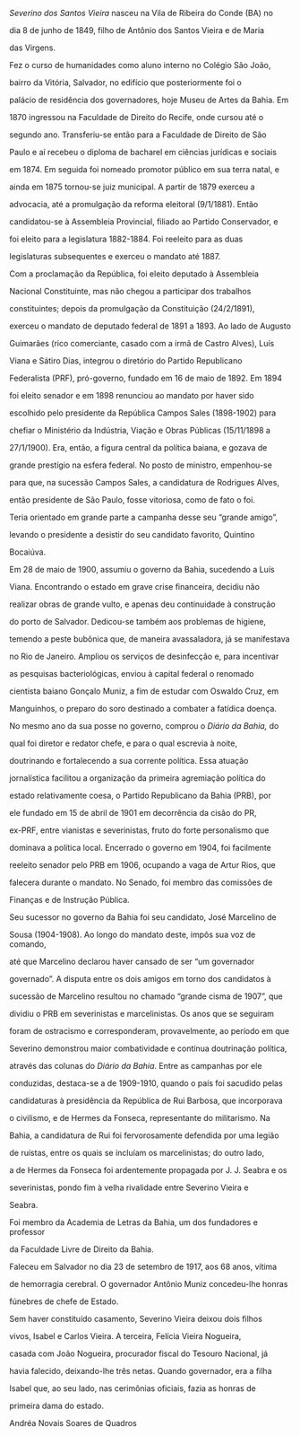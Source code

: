 

*Severino dos Santos Vieira* nasceu na Vila de Ribeira do Conde (BA) no

dia 8 de junho de 1849, filho de Antônio dos Santos Vieira e de Maria

das Virgens.



Fez o curso de humanidades como aluno interno no Colégio São João,

bairro da Vitória, Salvador, no edifício que posteriormente foi o

palácio de residência dos governadores, hoje Museu de Artes da Bahia. Em

1870 ingressou na Faculdade de Direito do Recife, onde cursou até o

segundo ano. Transferiu-se então para a Faculdade de Direito de São

Paulo e aí recebeu o diploma de bacharel em ciências jurídicas e sociais

em 1874. Em seguida foi nomeado promotor público em sua terra natal, e

ainda em 1875 tornou-se juiz municipal. A partir de 1879 exerceu a

advocacia, até a promulgação da reforma eleitoral (9/1/1881). Então

candidatou-se à Assembleia Provincial, filiado ao Partido Conservador, e

foi eleito para a legislatura 1882-1884. Foi reeleito para as duas

legislaturas subsequentes e exerceu o mandato até 1887.



Com a proclamação da República, foi eleito deputado à Assembleia

Nacional Constituinte, mas não chegou a participar dos trabalhos

constituintes; depois da promulgação da Constituição (24/2/1891),

exerceu o mandato de deputado federal de 1891 a 1893. Ao lado de Augusto

Guimarães (rico comerciante, casado com a irmã de Castro Alves), Luís

Viana e Sátiro Dias, integrou o diretório do Partido Republicano

Federalista (PRF), pró-governo, fundado em 16 de maio de 1892. Em 1894

foi eleito senador e em 1898 renunciou ao mandato por haver sido

escolhido pelo presidente da República Campos Sales (1898-1902) para

chefiar o Ministério da Indústria, Viação e Obras Públicas (15/11/1898 a

27/1/1900). Era, então, a figura central da política baiana, e gozava de

grande prestígio na esfera federal. No posto de ministro, empenhou-se

para que, na sucessão Campos Sales, a candidatura de Rodrigues Alves,

então presidente de São Paulo, fosse vitoriosa, como de fato o foi.

Teria orientado em grande parte a campanha desse seu “grande amigo”,

levando o presidente a desistir do seu candidato favorito, Quintino

Bocaiúva.



Em 28 de maio de 1900, assumiu o governo da Bahia, sucedendo a Luís

Viana. Encontrando o estado em grave crise financeira, decidiu não

realizar obras de grande vulto, e apenas deu continuidade à construção

do porto de Salvador. Dedicou-se também aos problemas de higiene,

temendo a peste bubônica que, de maneira avassaladora, já se manifestava

no Rio de Janeiro. Ampliou os serviços de desinfecção e, para incentivar

as pesquisas bacteriológicas, enviou à capital federal o renomado

cientista baiano Gonçalo Muniz, a fim de estudar com Oswaldo Cruz, em

Manguinhos, o preparo do soro destinado a combater a fatídica doença.



No mesmo ano da sua posse no governo, comprou o *Diário da Bahia,* do

qual foi diretor e redator chefe, e para o qual escrevia à noite,

doutrinando e fortalecendo a sua corrente política. Essa atuação

jornalística facilitou a organização da primeira agremiação política do

estado relativamente coesa, o Partido Republicano da Bahia (PRB), por

ele fundado em 15 de abril de 1901 em decorrência da cisão do PR,

ex-PRF, entre vianistas e severinistas, fruto do forte personalismo que

dominava a política local. Encerrado o governo em 1904, foi facilmente

reeleito senador pelo PRB em 1906, ocupando a vaga de Artur Rios, que

falecera durante o mandato. No Senado, foi membro das comissões de

Finanças e de Instrução Pública.



Seu sucessor no governo da Bahia foi seu candidato, José Marcelino de

Sousa (1904-1908). Ao longo do mandato deste, impôs sua voz de comando,

até que Marcelino declarou haver cansado de ser “um governador

governado”. A disputa entre os dois amigos em torno dos candidatos à

sucessão de Marcelino resultou no chamado “grande cisma de 1907”, que

dividiu o PRB em severinistas e marcelinistas. Os anos que se seguiram

foram de ostracismo e corresponderam, provavelmente, ao período em que

Severino demonstrou maior combatividade e contínua doutrinação política,

através das colunas do *Diário da Bahia*. Entre as campanhas por ele

conduzidas, destaca-se a de 1909-1910, quando o país foi sacudido pelas

candidaturas à presidência da República de Rui Barbosa, que incorporava

o civilismo, e de Hermes da Fonseca, representante do militarismo. Na

Bahia, a candidatura de Rui foi fervorosamente defendida por uma legião

de ruístas, entre os quais se incluíam os marcelinistas; do outro lado,

a de Hermes da Fonseca foi ardentemente propagada por J. J. Seabra e os

severinistas, pondo fim à velha rivalidade entre Severino Vieira e

Seabra.



Foi membro da Academia de Letras da Bahia, um dos fundadores e professor

da Faculdade Livre de Direito da Bahia.



Faleceu em Salvador no dia 23 de setembro de 1917, aos 68 anos, vítima

de hemorragia cerebral. O governador Antônio Muniz concedeu-lhe honras

fúnebres de chefe de Estado.



Sem haver constituído casamento, Severino Vieira deixou dois filhos

vivos, Isabel e Carlos Vieira. A terceira, Felícia Vieira Nogueira,

casada com João Nogueira, procurador fiscal do Tesouro Nacional, já

havia falecido, deixando-lhe três netas. Quando governador, era a filha

Isabel que, ao seu lado, nas cerimônias oficiais, fazia as honras de

primeira dama do estado.



Andréa Novais Soares de Quadros



